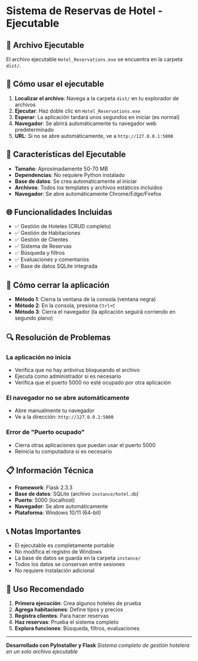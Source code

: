 # Sistema de Reservas de Hotel - Ejecutable

## 📁 Archivo Ejecutable

El archivo ejecutable `Hotel_Reservations.exe` se encuentra en la carpeta `dist/`.

## 🚀 Cómo usar el ejecutable

1. **Localizar el archivo**: Navega a la carpeta `dist/` en tu explorador de archivos
2. **Ejecutar**: Haz doble clic en `Hotel_Reservations.exe`
3. **Esperar**: La aplicación tardará unos segundos en iniciar (es normal)
4. **Navegador**: Se abrirá automáticamente tu navegador web predeterminado
5. **URL**: Si no se abre automáticamente, ve a `http://127.0.0.1:5000`

## 🔧 Características del Ejecutable

- **Tamaño**: Aproximadamente 50-70 MB
- **Dependencias**: No requiere Python instalado
- **Base de datos**: Se crea automáticamente al iniciar
- **Archivos**: Todos los templates y archivos estáticos incluidos
- **Navegador**: Se abre automáticamente Chrome/Edge/Firefox

## 🌐 Funcionalidades Incluidas

- ✅ Gestión de Hoteles (CRUD completo)
- ✅ Gestión de Habitaciones 
- ✅ Gestión de Clientes
- ✅ Sistema de Reservas
- ✅ Búsqueda y filtros
- ✅ Evaluaciones y comentarios
- ✅ Base de datos SQLite integrada

## 🛑 Cómo cerrar la aplicación

- **Método 1**: Cierra la ventana de la consola (ventana negra)
- **Método 2**: En la consola, presiona `Ctrl+C`
- **Método 3**: Cierra el navegador (la aplicación seguirá corriendo en segundo plano)

## 🔍 Resolución de Problemas

### La aplicación no inicia
- Verifica que no hay antivirus bloqueando el archivo
- Ejecuta como administrador si es necesario
- Verifica que el puerto 5000 no esté ocupado por otra aplicación

### El navegador no se abre automáticamente
- Abre manualmente tu navegador
- Ve a la dirección: `http://127.0.0.1:5000`

### Error de "Puerto ocupado"
- Cierra otras aplicaciones que puedan usar el puerto 5000
- Reinicia tu computadora si es necesario

## 📋 Información Técnica

- **Framework**: Flask 2.3.3
- **Base de datos**: SQLite (archivo `instance/hotel.db`)
- **Puerto**: 5000 (localhost)
- **Navegador**: Se abre automáticamente
- **Plataforma**: Windows 10/11 (64-bit)

## 📞 Notas Importantes

- El ejecutable es completamente portable
- No modifica el registro de Windows
- La base de datos se guarda en la carpeta `instance/`
- Todos los datos se conservan entre sesiones
- No requiere instalación adicional

## 🎯 Uso Recomendado

1. **Primera ejecución**: Crea algunos hoteles de prueba
2. **Agrega habitaciones**: Define tipos y precios
3. **Registra clientes**: Para hacer reservas
4. **Haz reservas**: Prueba el sistema completo
5. **Explora funciones**: Búsqueda, filtros, evaluaciones

---
**Desarrollado con PyInstaller y Flask**
*Sistema completo de gestión hotelera en un solo archivo ejecutable*
